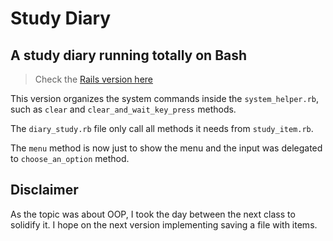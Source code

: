 # Study Diary
## A study diary running totally on Bash
> Check the [Rails version here](https://github.com/Pauloparakleto/aquecimento-iugu-study-diary-rails)

This version organizes the system commands inside the `system_helper.rb`, such as `clear` and `clear_and_wait_key_press` methods.

The `diary_study.rb` file only call all methods it needs from `study_item.rb`.

The `menu` method is now just to show the menu and the input was delegated to `choose_an_option` method.

## Disclaimer

As the topic was about OOP, I took the day between the next class to solidify it. I hope on the next version implementing saving a file with items.
